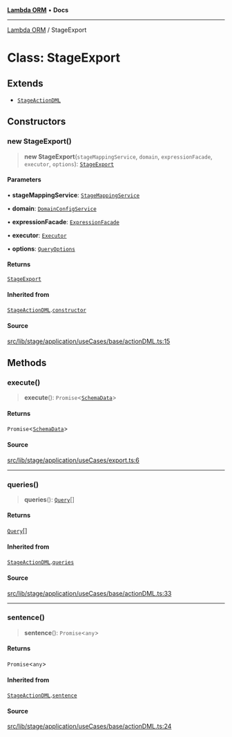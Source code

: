 [**Lambda ORM**](../README.md) • **Docs**

***

[Lambda ORM](../README.md) / StageExport

# Class: StageExport

## Extends

- [`StageActionDML`](StageActionDML.md)

## Constructors

### new StageExport()

> **new StageExport**(`stageMappingService`, `domain`, `expressionFacade`, `executor`, `options`): [`StageExport`](StageExport.md)

#### Parameters

• **stageMappingService**: [`StageMappingService`](StageMappingService.md)

• **domain**: [`DomainConfigService`](DomainConfigService.md)

• **expressionFacade**: [`ExpressionFacade`](ExpressionFacade.md)

• **executor**: [`Executor`](../interfaces/Executor.md)

• **options**: [`QueryOptions`](../interfaces/QueryOptions.md)

#### Returns

[`StageExport`](StageExport.md)

#### Inherited from

[`StageActionDML`](StageActionDML.md).[`constructor`](StageActionDML.md#constructors)

#### Source

[src/lib/stage/application/useCases/base/actionDML.ts:15](https://github.com/lambda-orm/lambdaorm/blob/e088a13668d4c76ed97a2e183e8be7b4067f2f34/src/lib/stage/application/useCases/base/actionDML.ts#L15)

## Methods

### execute()

> **execute**(): `Promise`\<[`SchemaData`](../interfaces/SchemaData.md)\>

#### Returns

`Promise`\<[`SchemaData`](../interfaces/SchemaData.md)\>

#### Source

[src/lib/stage/application/useCases/export.ts:6](https://github.com/lambda-orm/lambdaorm/blob/e088a13668d4c76ed97a2e183e8be7b4067f2f34/src/lib/stage/application/useCases/export.ts#L6)

***

### queries()

> **queries**(): [`Query`](Query.md)[]

#### Returns

[`Query`](Query.md)[]

#### Inherited from

[`StageActionDML`](StageActionDML.md).[`queries`](StageActionDML.md#queries)

#### Source

[src/lib/stage/application/useCases/base/actionDML.ts:33](https://github.com/lambda-orm/lambdaorm/blob/e088a13668d4c76ed97a2e183e8be7b4067f2f34/src/lib/stage/application/useCases/base/actionDML.ts#L33)

***

### sentence()

> **sentence**(): `Promise`\<`any`\>

#### Returns

`Promise`\<`any`\>

#### Inherited from

[`StageActionDML`](StageActionDML.md).[`sentence`](StageActionDML.md#sentence)

#### Source

[src/lib/stage/application/useCases/base/actionDML.ts:24](https://github.com/lambda-orm/lambdaorm/blob/e088a13668d4c76ed97a2e183e8be7b4067f2f34/src/lib/stage/application/useCases/base/actionDML.ts#L24)
